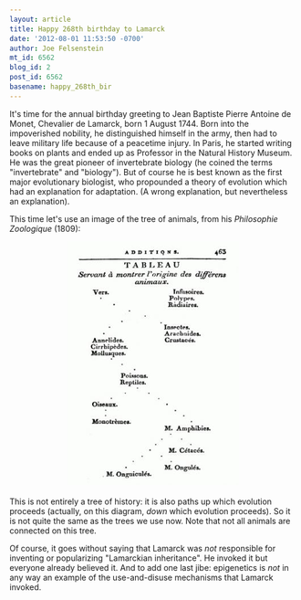 ```yaml
---
layout: article
title: Happy 268th birthday to Lamarck
date: '2012-08-01 11:53:50 -0700'
author: Joe Felsenstein
mt_id: 6562
blog_id: 2
post_id: 6562
basename: happy_268th_bir
---
```

It's time for the annual birthday greeting to Jean Baptiste Pierre Antoine de Monet, Chevalier de Lamarck, born 1 August 1744.   Born into the impoverished nobility, he distinguished himself in the army, then had to leave military life because of a peacetime injury.  In Paris, he started writing books on plants and ended up as Professor in the Natural History Museum.  He was the great pioneer of invertebrate biology (he coined the terms "invertebrate" and "biology").  But of course he is best known as the first major evolutionary biologist, who propounded a theory of evolution which had an explanation for adaptation.  (A wrong explanation, but nevertheless an explanation).

This time let's use an image of the tree of animals, from his _Philosophie Zoologique_ (1809):

<img src="/uploads/2012/LamarckTree.jpg" alt="LamarckTree.jpg" width="300" height="427" style="text-align: center; display: block; margin: 0 auto 20px;" class="mt-image-center" />

This is not entirely a tree of history: it is also paths up which evolution proceeds (actually, on this diagram, _down_ which evolution proceeds).  So it is not quite the same as the trees we use now.  Note that not all animals are connected on this tree.

Of course, it goes without saying that Lamarck was _not_ responsible for inventing or popularizing "Lamarckian inheritance".  He invoked it but everyone already believed it.   And to add one last jibe: epigenetics is _not_ in any way an example of the use-and-disuse mechanisms that Lamarck invoked.
